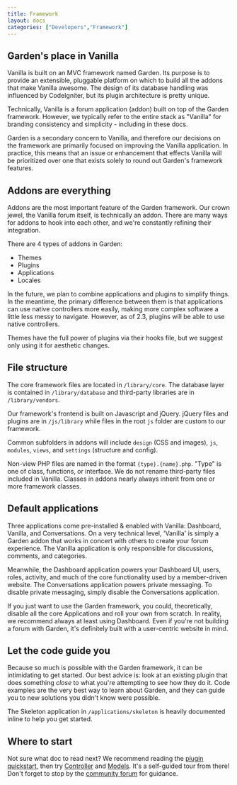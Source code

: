 ```yaml
---
title: Framework
layout: docs
categories: ["Developers","Framework"]
---
```


## Garden's place in Vanilla

Vanilla is built on an MVC framework named Garden. Its purpose is to provide an extensible, pluggable platform on which to build all the addons that make Vanilla awesome. The design of its database handling was influenced by CodeIgniter, but its plugin architecture is pretty unique.

Technically, Vanilla is a forum application (addon) built on top of the Garden framework. However, we typically refer to the entire stack as "Vanilla" for branding consistency and simplicity - including in these docs. 

Garden is a secondary concern to Vanilla, and therefore our decisions on the framework are primarily focused on improving the Vanilla application. In practice, this means that an issue or enhancement that effects Vanilla will be prioritized over one that exists solely to round out Garden's framework features.

## Addons are everything

Addons are the most important feature of the Garden framework. Our crown jewel, the Vanilla forum itself, is technically an addon. There are many ways for addons to hook into each other, and we're constantly refining their integration.

There are 4 types of addons in Garden:

* Themes
* Plugins
* Applications
* Locales

In the future, we plan to combine applications and plugins to simplify things. In the meantime, the primary difference between them is that applications can use native controllers more easily, making more complex software a little less messy to navigate. However, as of 2.3, plugins will be able to use native controllers.

Themes have the full power of plugins via their hooks file, but we suggest only using it for aesthetic changes.

## File structure

The core framework files are located in `/library/core`. The database layer is contained in `/library/database` and third-party libraries are in `/library/vendors`.

Our framework's frontend is built on Javascript and jQuery. jQuery files and plugins are in `/js/library` while files in the root `js` folder are custom to our framework.

Common subfolders in addons will include `design` (CSS and images), `js`, `modules`, `views`, and `settings` (structure and config).

Non-view PHP files are named in the format `{type}.{name}.php`. "Type" is one of class, functions, or interface. We do not rename third-party files included in Vanilla. Classes in addons nearly always inherit from one or more framework classes.

## Default applications

Three applications come pre-installed & enabled with Vanilla: Dashboard, Vanilla, and Conversations. On a very technical level, 'Vanilla' is simply a Garden addon that works in concert with others to create your forum experience. The Vanilla application is only responsible for discussions, comments, and categories.

Meanwhile, the Dashboard application powers your Dashboard UI, users, roles, activity, and much of the core functionality used by a member-driven website. The Conversations application powers private messaging. To disable private messaging, simply disable the Conversations application.

If you just want to use the Garden framework, you could, theoretically, disable all the core Applications and roll your own from scratch. In reality, we recommend always at least using Dashboard. Even if you're not building a forum with Garden, it's definitely built with a user-centric website in mind.

## Let the code guide you

Because so much is possible with the Garden framework, it can be intimidating to get started. Our best advice is: look at an existing plugin that does something *close* to what you're attempting to see how they do it. Code examples are the very best way to learn about Garden, and they can guide you to new solutions you didn't know were possible.

The Skeleton application in `/applications/skeleton` is heavily documented inline to help you get started.

## Where to start

Not sure what doc to read next? We recommend reading the [plugin quickstart](/developers/plugins/quickstart), then try [Controller](/developers/framework/controllers) and [Models](/developers/framework/models). It's a self-guided tour from there! Don't forget to stop by the [community forum](http://vanillaforums.org/discussions) for guidance.
